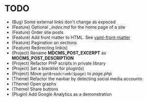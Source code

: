 # TODO

* (Bug) Some external links don't change as expeced
* (Feature) Optional *_index.md* for the home page of a site
* (Feature) Order site posts
* (Feature) Add front matter to HTML. See [yaml-front-matter](https://github.com/spatie/yaml-front-matter)
* (Feature) Pagination on sections
* (Feature) Redirecting link(s)
* (Project) Rename **MDCMS_POST_EXCERPT** as **MOCMS_POST_DESCRIPTION**
* (Project) Refactor PHP scripts in private library
* (Project) Set a blacklist for plugin(s)
* (Project) Move `getBreadcrumb($page)` to *page.php*
* (Theme) Refactor the navbar by detecting social media accounts
* (Theme) Open graphs
* (Theme) Share buttons
* (Plugin) Add Google Analytics as a demonstration
